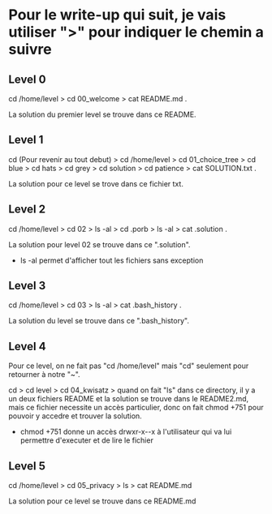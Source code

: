 # Pour le write-up qui suit, je vais utiliser ">" pour indiquer le chemin a suivre

## Level 0
cd /home/level > cd 00_welcome > cat README.md .

La solution du premier level se trouve dans ce README.

## Level 1
cd (Pour revenir au tout debut) >
cd /home/level > cd 01_choice_tree > cd blue > cd hats > cd grey > cd solution > cd patience > cat SOLUTION.txt .

La solution pour ce level se trove dans ce fichier txt.

## Level 2
cd /home/level > cd 02 > ls -al > cd .porb > ls -al > cat .solution .

La solution pour level 02 se trouve dans ce ".solution".

- ls -al permet d'afficher tout les fichiers sans exception

## Level 3
cd /home/level > cd 03 > ls -al > cat .bash_history .

La solution du level se trouve dans ce ".bash_history".

## Level 4
Pour ce level, on ne fait pas "cd /home/level" mais "cd" seulement pour retourner à notre "~".

cd > cd level > cd 04_kwisatz > quand on fait "ls" dans ce directory, il y a un deux fichiers README et la solution se trouve dans le README2.md, mais ce fichier necessite un accès particulier, donc on fait chmod +751 pour pouvoir y accedre et trouver la solution.

- chmod +751 donne un accès drwxr-x--x à l'utilisateur qui va lui permettre d'executer et de lire le fichier

## Level 5
cd /home/level > cd 05_privacy > ls > cat README.md

La solution pour ce level se trouve dans ce README.md


